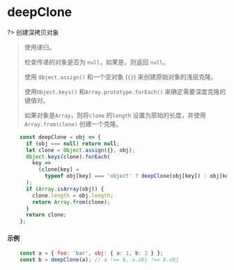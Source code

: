 # deepClone

?> 创建深拷贝对象

> 使用递归。
> 
> 检查传递的对象是否为 `null`，如果是，则返回 `null`。
>
> 使用 `Object.assign()` 和一个空对象 (`{}`) 来创建原始对象的浅层克隆。
>
> 使用`Object.keys()` 和`Array.prototype.forEach()` 来确定需要深度克隆的键值对。
>
> 如果对象是`Array`，则将`clone` 的`length` 设置为原始的长度，并使用`Array.from(clone)` 创建一个克隆。

```js
	const deepClone = obj => {
	  if (obj === null) return null;
	  let clone = Object.assign({}, obj);
	  Object.keys(clone).forEach(
	    key =>
	      (clone[key] =
	        typeof obj[key] === 'object' ? deepClone(obj[key]) : obj[key])
	  );
	  if (Array.isArray(obj)) {
	    clone.length = obj.length;
	    return Array.from(clone);
	  }
	  return clone;
	};
```

#### 示例

```js
	const a = { foo: 'bar', obj: { a: 1, b: 2 } };
	const b = deepClone(a); // a !== b, a.obj !== b.obj
```